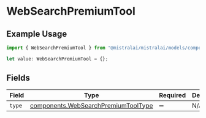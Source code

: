 # WebSearchPremiumTool

## Example Usage

```typescript
import { WebSearchPremiumTool } from "@mistralai/mistralai/models/components";

let value: WebSearchPremiumTool = {};
```

## Fields

| Field                                                                                      | Type                                                                                       | Required                                                                                   | Description                                                                                |
| ------------------------------------------------------------------------------------------ | ------------------------------------------------------------------------------------------ | ------------------------------------------------------------------------------------------ | ------------------------------------------------------------------------------------------ |
| `type`                                                                                     | [components.WebSearchPremiumToolType](../../models/components/websearchpremiumtooltype.md) | :heavy_minus_sign:                                                                         | N/A                                                                                        |